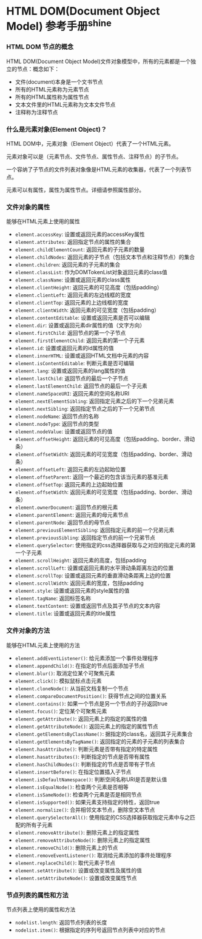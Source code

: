 # HTML DOM(Document Object Model) 参考手册<sup>shine</sup>

### HTML DOM 节点的概念
HTML DOM(Document Object Model)文件对象模型中，所有的元素都是一个独立的节点：概念如下：

- 文件(document)本身是一个文书节点
- 所有的HTML元素称为元素节点
- 所有的HTML属性称为属性节点
- 文本文件里的HTML元素称为文本文件节点
- 注释称为注释节点

### 什么是元素对象(Element Object)？

HTML DOM中，元素对象（Element Object）代表了一个HTML元素。

元素对象可以是（元素节点、文件节点、属性节点、注释节点）的子节点。

一个容纳了子节点的文件列表对象像是HTML元素的收集器，代表了一个列表节点。

元素可以有属性，属性为属性节点。详细请参照属性部分。

### 文件对象的属性

  能够在HTML元素上使用的属性

- `element.accessKey`: 设置或返回元素的accessKey属性
- `element.attributes`: 返回指定节点的属性的集合
- `element.childElementCount`: 返回元素的子元素的数量
- `element.childNodes`: 返回元素的子节点（包括文本节点和注释节点）的集合
- `element.children`: 返回元素的子元素的集合
- `element.classList`: 作为DOMTokenList对象返回元素的class值
- `element.className`: 设置或返回元素的class属性
- `element.clientHeight`: 返回元素的可见高度（包括padding）
- `element.clientLeft`: 返回元素的左边线框的宽度
- `element.clientTop`: 返回元素的上边线框的宽度
- `element.clientWidth`: 返回元素的可见宽度（包括padding）
- `element.contentEditable`: 设置或返回元素是否可以编辑
- `element.dir`: 设置或返回元素dir属性的值（文字方向）
- `element.firstChild`: 返回节点的第一个子节点
- `element.firstElementChild`: 返回元素的第一个子元素
- `element.id`: 设置或返回元素的id属性的值
- `element.innerHTML`: 设置或返回HTML文档中元素的内容
- `element.isContentEditable`: 判断元素是否可编辑
- `element.lang`: 设置或返回元素的lang属性的值
- `element.lastChild`: 返回节点的最后一个子节点
- `element.lastElementChild`: 返回节点的最后一个子元素
- `element.nameSpaceURI`: 返回元素的空间名称URI
- `element.nextElementSibling`: 返回指定元素之后的下一个兄弟元素
- `element.nextSibling`: 返回指定节点之后的下一个兄弟节点
- `element.nodeName`: 返回节点的名称
- `element.nodeType`: 返回节点的类型
- `element.nodeValue`: 设置或返回节点的值
- `element.offsetHeight`: 返回元素的可见高度（包括padding、border、滑动条）
- `element.offsetWidth`: 返回元素的可见宽度（包括padding、border、滑动条）
- `element.offsetLeft`: 返回元素的左边起始位置
- `element.offsetParent`: 返回一个最近的包含该当元素的基准元素
- `element.offsetTop`: 返回元素的上边起始位置
- `element.offsetWidth`: 返回元素的可见宽度（包括padding、border、滑动条）
- `element.ownerDocument`: 返回节点的根元素
- `element.parentElement`: 返回元素的母元素节点
- `element.parentNode`: 返回节点的母节点
- `element.previousElementSibling`: 返回指定元素的前一个兄弟元素
- `element.previousSibling`: 返回指定节点的前一个兄弟节点
- `element.querySelector`: 使用指定的css选择器获取与之对应的指定元素的第一个子元素
- `element.scrollHeight`: 返回元素的高度，包括padding
- `element.scrollLeft`: 设置或返回元素的水平滑动条距离左边的位置
- `element.scrollTop`: 设置或返回元素的垂直滑动条距离上边的位置
- `element.scrollWidth`: 返回元素的宽度，包括padding
- `element.style`: 设置或返回元素的style属性的值
- `element.tagName`: 返回标签名称
- `element.textContent`: 设置或返回节点及其子节点的文本内容
- `element.title`: 设置或返回元素的title属性

### 文件对象的方法

  能够在HTML元素上使用的方法
  
- `element.addEventListener()`: 给元素添加一个事件处理程序
- `element.appendChild()`: 在指定的节点后面添加子节点
- `element.blur()`: 取消定位某个可聚焦元素
- `element.click()`: 模拟鼠标点击元素
- `element.cloneNode()`: 从当前文档复制一个节点
- `element.compareDocumentPosition()`: 获得节点之间的位置关系
- `element.contains()`: 如果一个节点是另一个节点的子孙返回true
- `element.focus()`: 定位某个可聚焦元素
- `element.getAttribute()`: 返回元素上的指定的属性的值
- `element.getAttributeNode()`: 返回元素上的指定的属性节点
- `element.getElementsByClassName()`: 据指定的class名，返回其子元素集合
- `element.getElementsByTagName()`: 返回指定的元素的子元素的列表集合
- `element.hasAttribute()`: 判断元素是否带有指定的特定属性
- `element.hasattributes()`: 判断指定的节点是否带有属性
- `element.hasChildNodes()`: 判断指定的节点是否带有子节点
- `element.insertBefore()`: 在指定位置插入子节点
- `element.isDefaultNamespace()`: 判断空间名称URI是否是默认值
- `element.isEqualNode()`: 检查两个元素是否相等
- `element.isSameNode()`: 检查两个元素是否是相同节点
- `element.isSupported()`: 如果元素支持指定的特性，返回true
- `element.normalize()`: 合并相邻文本节点，删除空文本节点
- `element.querySelectorAll()`: 使用指定的CSS选择器获取指定元素中与之匹配的所有子元素
- `element.removeAttribute()`: 删除元素上的指定属性
- `element.removeAttributeNode()`: 删除元素上的指定属性
- `element.removeChild()`: 删除元素上的节点
- `element.removeEventListener()`: 取消给元素添加的事件处理程序
- `element.replaceChild()`: 取代元素子节点
- `element.setAttribute()`: 设置或改变属性及属性的值
- `element.setAttributeNode()`: 设置或改变属性节点

### 节点列表的属性和方法
  节点列表上使用的属性和方法

- `nodelist.length`: 返回节点列表的长度
- `nodelist.item()`: 根据指定的序列号返回节点列表中对应的节点
